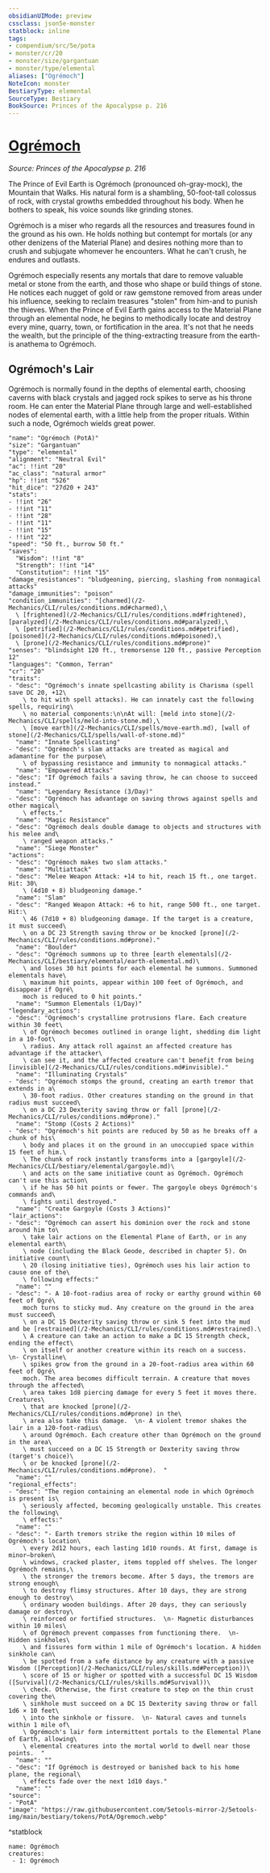 ```yaml
---
obsidianUIMode: preview
cssclass: json5e-monster
statblock: inline
tags:
- compendium/src/5e/pota
- monster/cr/20
- monster/size/gargantuan
- monster/type/elemental
aliases: ["Ogrémoch"]
NoteIcon: monster
BestiaryType: elemental
SourceType: Bestiary
BookSource: Princes of the Apocalypse p. 216
---
```

# [Ogrémoch](2-Mechanics\CLI\bestiary\npc/ogremoch-pota.md)
*Source: Princes of the Apocalypse p. 216*  

The Prince of Evil Earth is Ogrémoch (pronounced oh-gray-mock), the Mountain that Walks. His natural form is a shambling, 50-foot-tall colossus of rock, with crystal growths embedded throughout his body. When he bothers to speak, his voice sounds like grinding stones.

Ogrémoch is a miser who regards all the resources and treasures found in the ground as his own. He holds nothing but contempt for mortals (or any other denizens of the Material Plane) and desires nothing more than to crush and subjugate whomever he encounters. What he can't crush, he endures and outlasts.

Ogrémoch especially resents any mortals that dare to remove valuable metal or stone from the earth, and those who shape or build things of stone. He notices each nugget of gold or raw gemstone removed from areas under his influence, seeking to reclaim treasures "stolen" from him-and to punish the thieves. When the Prince of Evil Earth gains access to the Material Plane through an elemental node, he begins to methodically locate and destroy every mine, quarry, town, or fortification in the area. It's not that he needs the wealth, but the principle of the thing-extracting treasure from the earth-is anathema to Ogrémoch.

## Ogrémoch's Lair

Ogrémoch is normally found in the depths of elemental earth, choosing caverns with black crystals and jagged rock spikes to serve as his throne room. He can enter the Material Plane through large and well-established nodes of elemental earth, with a little help from the proper rituals. Within such a node, Ogrémoch wields great power.

```statblock
"name": "Ogrémoch (PotA)"
"size": "Gargantuan"
"type": "elemental"
"alignment": "Neutral Evil"
"ac": !!int "20"
"ac_class": "natural armor"
"hp": !!int "526"
"hit_dice": "27d20 + 243"
"stats":
- !!int "26"
- !!int "11"
- !!int "28"
- !!int "11"
- !!int "15"
- !!int "22"
"speed": "50 ft., burrow 50 ft."
"saves":
  "Wisdom": !!int "8"
  "Strength": !!int "14"
  "Constitution": !!int "15"
"damage_resistances": "bludgeoning, piercing, slashing from nonmagical attacks"
"damage_immunities": "poison"
"condition_immunities": "[charmed](/2-Mechanics/CLI/rules/conditions.md#charmed),\
  \ [frightened](/2-Mechanics/CLI/rules/conditions.md#frightened), [paralyzed](/2-Mechanics/CLI/rules/conditions.md#paralyzed),\
  \ [petrified](/2-Mechanics/CLI/rules/conditions.md#petrified), [poisoned](/2-Mechanics/CLI/rules/conditions.md#poisoned),\
  \ [prone](/2-Mechanics/CLI/rules/conditions.md#prone)"
"senses": "blindsight 120 ft., tremorsense 120 ft., passive Perception 12"
"languages": "Common, Terran"
"cr": "20"
"traits":
- "desc": "Ogrémoch's innate spellcasting ability is Charisma (spell save DC 20, +12\
    \ to hit with spell attacks). He can innately cast the following spells, requiring\
    \ no material components:\n\nAt will: [meld into stone](/2-Mechanics/CLI/spells/meld-into-stone.md),\
    \ [move earth](/2-Mechanics/CLI/spells/move-earth.md), [wall of stone](/2-Mechanics/CLI/spells/wall-of-stone.md)"
  "name": "Innate Spellcasting"
- "desc": "Ogrémoch's slam attacks are treated as magical and adamantine for the purpose\
    \ of bypassing resistance and immunity to nonmagical attacks."
  "name": "Empowered Attacks"
- "desc": "If Ogrémoch fails a saving throw, he can choose to succeed instead."
  "name": "Legendary Resistance (3/Day)"
- "desc": "Ogrémoch has advantage on saving throws against spells and other magical\
    \ effects."
  "name": "Magic Resistance"
- "desc": "Ogrémoch deals double damage to objects and structures with his melee and\
    \ ranged weapon attacks."
  "name": "Siege Monster"
"actions":
- "desc": "Ogrémoch makes two slam attacks."
  "name": "Multiattack"
- "desc": "Melee Weapon Attack: +14 to hit, reach 15 ft., one target. Hit: 30\
    \ (4d10 + 8) bludgeoning damage."
  "name": "Slam"
- "desc": "Ranged Weapon Attack: +6 to hit, range 500 ft., one target. Hit:\
    \ 46 (7d10 + 8) bludgeoning damage. If the target is a creature, it must succeed\
    \ on a DC 23 Strength saving throw or be knocked [prone](/2-Mechanics/CLI/rules/conditions.md#prone)."
  "name": "Boulder"
- "desc": "Ogrémoch summons up to three [earth elementals](/2-Mechanics/CLI/bestiary/elemental/earth-elemental.md)\
    \ and loses 30 hit points for each elemental he summons. Summoned elementals have\
    \ maximum hit points, appear within 100 feet of Ogrémoch, and disappear if Ogré\
    moch is reduced to 0 hit points."
  "name": "Summon Elementals (1/Day)"
"legendary_actions":
- "desc": "Ogrémoch's crystalline protrusions flare. Each creature within 30 feet\
    \ of Ogrémoch becomes outlined in orange light, shedding dim light in a 10-foot\
    \ radius. Any attack roll against an affected creature has advantage if the attacker\
    \ can see it, and the affected creature can't benefit from being [invisible](/2-Mechanics/CLI/rules/conditions.md#invisible)."
  "name": "Illuminating Crystals"
- "desc": "Ogrémoch stomps the ground, creating an earth tremor that extends in a\
    \ 30-foot radius. Other creatures standing on the ground in that radius must succeed\
    \ on a DC 23 Dexterity saving throw or fall [prone](/2-Mechanics/CLI/rules/conditions.md#prone)."
  "name": "Stomp (Costs 2 Actions)"
- "desc": "Ogrémoch's hit points are reduced by 50 as he breaks off a chunk of his\
    \ body and places it on the ground in an unoccupied space within 15 feet of him.\
    \ The chunk of rock instantly transforms into a [gargoyle](/2-Mechanics/CLI/bestiary/elemental/gargoyle.md)\
    \ and acts on the same initiative count as Ogrémoch. Ogrémoch can't use this action\
    \ if he has 50 hit points or fewer. The gargoyle obeys Ogrémoch's commands and\
    \ fights until destroyed."
  "name": "Create Gargoyle (Costs 3 Actions)"
"lair_actions":
- "desc": "Ogrémoch can assert his dominion over the rock and stone around him to\
    \ take lair actions on the Elemental Plane of Earth, or in any elemental earth\
    \ node (including the Black Geode, described in chapter 5). On initiative count\
    \ 20 (losing initiative ties), Ogrémoch uses his lair action to cause one of the\
    \ following effects:"
  "name": ""
- "desc": "- A 10-foot-radius area of rocky or earthy ground within 60 feet of Ogré\
    moch turns to sticky mud. Any creature on the ground in the area must succeed\
    \ on a DC 15 Dexterity saving throw or sink 5 feet into the mud and be [restrained](/2-Mechanics/CLI/rules/conditions.md#restrained).\
    \ A creature can take an action to make a DC 15 Strength check, ending the effect\
    \ on itself or another creature within its reach on a success.  \n- Crystalline\
    \ spikes grow from the ground in a 20-foot-radius area within 60 feet of Ogré\
    moch. The area becomes difficult terrain. A creature that moves through the affected\
    \ area takes 1d8 piercing damage for every 5 feet it moves there. Creatures\
    \ that are knocked [prone](/2-Mechanics/CLI/rules/conditions.md#prone) in the\
    \ area also take this damage.  \n- A violent tremor shakes the lair in a 120-foot-radius\
    \ around Ogrémoch. Each creature other than Ogrémoch on the ground in the area\
    \ must succeed on a DC 15 Strength or Dexterity saving throw (target's choice)\
    \ or be knocked [prone](/2-Mechanics/CLI/rules/conditions.md#prone).  "
  "name": ""
"regional_effects":
- "desc": "The region containing an elemental node in which Ogrémoch is present is\
    \ seriously affected, becoming geologically unstable. This creates the following\
    \ effects:"
  "name": ""
- "desc": "- Earth tremors strike the region within 10 miles of Ogrémoch's location\
    \ every 2d12 hours, each lasting 1d10 rounds. At first, damage is minor—broken\
    \ windows, cracked plaster, items toppled off shelves. The longer Ogrémoch remains,\
    \ the stronger the tremors become. After 5 days, the tremors are strong enough\
    \ to destroy flimsy structures. After 10 days, they are strong enough to destroy\
    \ ordinary wooden buildings. After 20 days, they can seriously damage or destroy\
    \ reinforced or fortified structures.  \n- Magnetic disturbances within 10 miles\
    \ of Ogrémoch prevent compasses from functioning there.  \n- Hidden sinkholes\
    \ and fissures form within 1 mile of Ogrémoch's location. A hidden sinkhole can\
    \ be spotted from a safe distance by any creature with a passive Wisdom ([Perception](/2-Mechanics/CLI/rules/skills.md#Perception))\
    \ score of 15 or higher or spotted with a successful DC 15 Wisdom ([Survival](/2-Mechanics/CLI/rules/skills.md#Survival))\
    \ check. Otherwise, the first creature to step on the thin crust covering the\
    \ sinkhole must succeed on a DC 15 Dexterity saving throw or fall 1d6 × 10 feet\
    \ into the sinkhole or fissure.  \n- Natural caves and tunnels within 1 mile of\
    \ Ogrémoch's lair form intermittent portals to the Elemental Plane of Earth, allowing\
    \ elemental creatures into the mortal world to dwell near those points.  "
  "name": ""
- "desc": "If Ogrémoch is destroyed or banished back to his home plane, the regional\
    \ effects fade over the next 1d10 days."
  "name": ""
"source":
- "PotA"
"image": "https://raw.githubusercontent.com/5etools-mirror-2/5etools-img/main/bestiary/tokens/PotA/Ogremoch.webp"
```
^statblock

```encounter-table
name: Ogrémoch
creatures:
 - 1: Ogrémoch
```